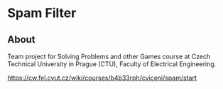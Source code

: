 # Spam Filter

## About

Team project for Solving Problems and other Games course at Czech Technical University in Prague (CTU), Faculty of Electrical Engineering.

https://cw.fel.cvut.cz/wiki/courses/b4b33rph/cviceni/spam/start
